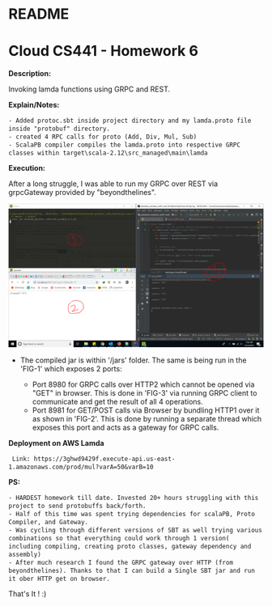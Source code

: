 # README #

# Cloud CS441 - Homework 6 #


**Description:**  

  Invoking lamda functions using GRPC and REST.
  
**Explain/Notes:**

    - Added protoc.sbt inside project directory and my lamda.proto file inside "protobuf" directory.
    - created 4 RPC calls for proto (Add, Div, Mul, Sub)
    - ScalaPB compiler compiles the lamda.proto into respective GRPC classes within target\scala-2.12\src_managed\main\lamda
    
    
**Execution:**  
  
   After a long struggle, I was able to run my GRPC over REST via grpcGateway provided by "beyondthelines". 
 
   ![Snapshot for GRPC Call](jars/GRPC_OVER_REST.PNG)
  
  
- The compiled jar is within '/jars' folder. The same is being run in the 'FIG-1' which exposes 2 ports:
   
    - Port 8980 for GRPC calls over HTTP2 which cannot be opened via "GET" in browser. This is done in 'FIG-3' via running GRPC client to communicate and get the result of all 4 operations.
    - Port 8981 for GET/POST calls via Browser by bundling HTTP1 over it as shown in 'FIG-2'. This is done by running a separate thread which exposes this port and acts as a gateway for GRPC calls.  

 
 **Deployment on AWS Lamda**
     
     Link: https://3ghwd9429f.execute-api.us-east-1.amazonaws.com/prod/mul?varA=50&varB=10
 
 

 **PS:** 
    
    - HARDEST homework till date. Invested 20+ hours struggling with this project to send protobuffs back/forth.    
    - Half of this time was spent trying dependencies for scalaPB, Proto Compiler, and Gateway.     
    - Was cycling through different versions of SBT as well trying various combinations so that everything could work through 1 version( including compiling, creating proto classes, gateway dependency and assembly)   
    - After much research I found the GRPC gateway over HTTP (from beyondthelines). Thanks to that I can build a Single SBT jar and run it ober HTTP get on browser.
    
 
That's It ! :) 